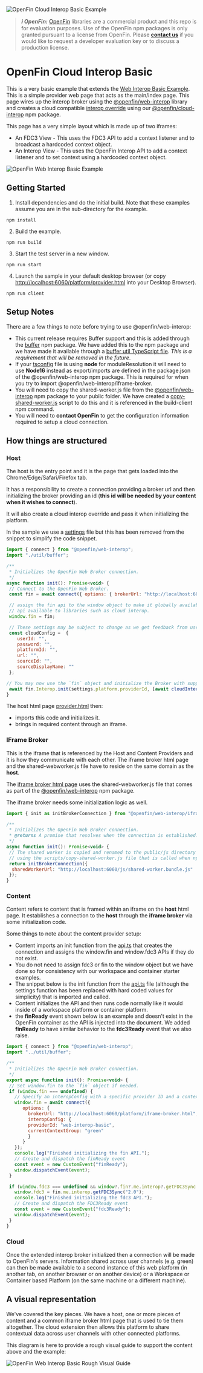 ![OpenFin Cloud Interop Basic Example](../../assets/openfin-web-starter.png)

> **_:information_source: OpenFin:_** [OpenFin](https://www.openfin.co/) libraries are a commercial product and this repo is for evaluation purposes. Use of the OpenFin npm packages is only granted pursuant to a license from OpenFin. Please [**contact us**](https://www.openfin.co/contact/) if you would like to request a developer evaluation key or to discuss a production license.

# OpenFin Cloud Interop Basic

This is a very basic example that extends the [Web Interop Basic Example](../web-interop-basic/README.md). This is a simple provider web page that acts as the main/index page. This page wires up the interop broker using the [@openfin/web-interop](https://www.npmjs.com/package/@openfin/web-interop) library and creates a cloud compatible [interop override](https://developer.openfin.co/docs/javascript/stable/classes/OpenFin.InteropBroker.html) using our [@openfin/cloud-interop](https://www.npmjs.com/package/@openfin/cloud-interop) npm package.

This page has a very simple layout which is made up of two iframes:

- An FDC3 View - This uses the FDC3 API to add a context listener and to broadcast a hardcoded context object.
- An Interop View - This uses the OpenFin Interop API to add a context listener and to set context using a hardcoded context object.

![OpenFin Web Interop Basic Example](./docs/web-interop-basic.png)

## Getting Started

1. Install dependencies and do the initial build. Note that these examples assume you are in the sub-directory for the example.

```shell
npm install
```

2. Build the example.

```shell
npm run build
```

3. Start the test server in a new window.

```shell
npm run start
```

4. Launch the sample in your default desktop browser (or copy <http://localhost:6060/platform/provider.html> into your Desktop Browser).

```shell
npm run client
```

## Setup Notes

There are a few things to note before trying to use @openfin/web-interop:

- This current release requires Buffer support and this is added through the [buffer](https://www.npmjs.com/package/buffer) npm package. We have added this to the npm package and we have made it available through a [buffer util TypeScript file](./client/src/util/buffer.ts). _This is a requirement that will be removed in the future_.
- If your [tsconfig](./client/tsconfig.json) file is using **node** for moduleResolution it will need to use **Node16** instead as export/imports are defined in the package.json of the @openfin/web-interop npm package. This is required for when you try to import @openfin/web-interop/iframe-broker.
- You will need to copy the shared-worker.js file from the [@openfin/web-interop](https://www.npmjs.com/package/@openfin/web-interop) npm package to your public folder. We have created a [copy-shared-worker.js](./scripts/copy-shared-worker.js) script to do this and it is referenced in the build-client npm command.
- You will need to **contact OpenFin** to get the configuration information required to setup a cloud connection.

## How things are structured

### Host

The host is the entry point and it is the page that gets loaded into the Chrome/Edge/Safari/Firefox tab.

It has a responsibility to create a connection providing a broker url and then initializing the broker providing an id (**this id will be needed by your content when it wishes to connect**).

It will also create a cloud interop override and pass it when initializing the platform.

In the sample we use a [settings](./client/src/platform/settings.ts) file but this has been removed from the snippet to simplify the code snippet.

```javascript
import { connect } from "@openfin/web-interop";
import "./util/buffer";

/**
 * Initializes the OpenFin Web Broker connection.
 */
async function init(): Promise<void> {
 // Connect to the OpenFin Web Broker.
 const fin = await connect({ options: { brokerUrl: "http://localhost:6060/platform/iframe-broker.html" } });

 // assign the fin api to the window object to make it globally available for consistency with container/workspace code. It also makes the
 // api available to libraries such as cloud interop.
 window.fin = fin;

 // These settings may be subject to change as we get feedback from use cases. Please contact OpenFin for this information.
 const cloudConfig =  {
    userId: "",
    password: "",
    platformId: "",
    url: "",
    sourceId: "",
    sourceDisplayName: ""
 };

// You may now use the `fin` object and initialize the Broker with support for cloud interop.
 await fin.Interop.init(settings.platform.providerId, [await cloudInteropOverride(cloudConfig)]);
}
```

The host html page [provider.html](./public/platform/provider.html) then:

- imports this code and initializes it.
- brings in required content through an iframe.

### IFrame Broker

This is the iframe that is referenced by the Host and Content Providers and it is how they communicate with each other. The iframe broker html page and the shared-webworker.js file have to reside on the same domain as the **host**.

The [iframe broker html page](./public/platform/iframe-broker.html) uses the shared-webworker.js file that comes as part of the [@openfin/web-interop](https://www.npmjs.com/package/@openfin/web-interop) npm package.

The iframe broker needs some initialization logic as well.

```javascript
import { init as initBrokerConnection } from "@openfin/web-interop/iframe-broker";

/**
 * Initializes the OpenFin Web Broker connection.
 * @returns A promise that resolves when the connection is established.
 */
async function init(): Promise<void> {
 // The shared worker is copied and renamed to the public/js directory from the @openfin/web-interop package
 // using the scripts/copy-shared-worker.js file that is called when npm run build is called.
 return initBrokerConnection({
  sharedWorkerUrl: "http://localhost:6060/js/shared-worker.bundle.js"
 });
}
```

### Content

Content refers to content that is framed within an iframe on the **host** html page. It establishes a connection to the **host** through the **iframe broker** via some initialization code.

Some things to note about the content provider setup:

- Content imports an init function from the [api.ts](./client/src/platform/api.ts) that creates the connection and assigns the window.fin and window.fdc3 APIs if they do not exist.
- You do not need to assign fdc3 or fin to the window object but we have done so for consistency with our workspace and container starter examples.
- The snippet below is the init function from the [api.ts](./client/src/platform/api.ts) file (although the settings function has been replaced with hard coded values for simplicity) that is imported and called.
- Content initializes the API and then runs code normally like it would inside of a workspace platform or container platform.
- the **finReady** event shown below is an example and doesn't exist in the OpenFin container as the API is injected into the document. We added **finReady** to have similar behavior to the **fdc3Ready** event that we also raise.

```javascript
import { connect } from "@openfin/web-interop";
import "../util/buffer";

/**
 * Initializes the OpenFin Web Broker connection.
 */
export async function init(): Promise<void> {
 // Set window.fin to the `fin` object if needed.
 if (window.fin === undefined) {
   // Specify an interopConfig with a specific provider ID and a context group to initialize the `fin.me.interop` client on connection.
   window.fin = await connect({
      options: {
        brokerUrl: "http://localhost:6060/platform/iframe-broker.html",
        interopConfig: {
        providerId: "web-interop-basic",
        currentContextGroup: "green"
        }
      }
   });
   console.log("Finished initializing the fin API.");
   // Create and dispatch the finReady event
   const event = new CustomEvent("finReady");
   window.dispatchEvent(event);
 }

 if (window.fdc3 === undefined && window?.fin?.me.interop?.getFDC3Sync !== undefined) {
   window.fdc3 = fin.me.interop.getFDC3Sync("2.0");
   console.log("Finished initializing the fdc3 API.");
   // Create and dispatch the FDC3Ready event
   const event = new CustomEvent("fdc3Ready");
   window.dispatchEvent(event);
 }
}
```

### Cloud

Once the extended interop broker initialized then a connection will be made to OpenFin's servers. Information shared across user channels (e.g. green) can then be made available to a second instance of this web platform (in another tab, on another browser or on another device) or a Workspace or Container based Platform (on the same machine or a different machine).

## A visual representation

We've covered the key pieces. We have a host, one or more pieces of content and a common iframe broker html page that is used to tie them altogether. The cloud extension then allows this platform to share contextual data across user channels with other connected platforms.

This diagram is here to provide a rough visual guide to support the content above and the example:

![OpenFin Web Interop Basic Rough Visual Guide](./docs/cloud-interop-basic-visualization.png)
